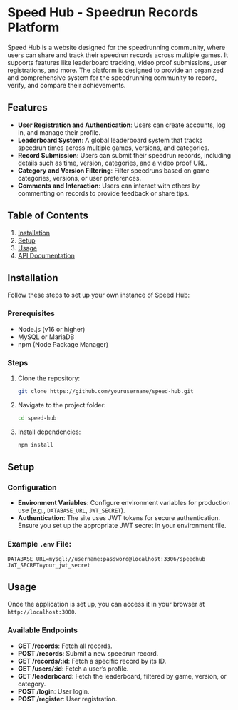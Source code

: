 
# Speed Hub - Speedrun Records Platform

Speed Hub is a website designed for the speedrunning community, where users can share and track their speedrun records across multiple games. It supports features like leaderboard tracking, video proof submissions, user registrations, and more. The platform is designed to provide an organized and comprehensive system for the speedrunning community to record, verify, and compare their achievements.

## Features

- **User Registration and Authentication**: Users can create accounts, log in, and manage their profile.
- **Leaderboard System**: A global leaderboard system that tracks speedrun times across multiple games, versions, and categories.
- **Record Submission**: Users can submit their speedrun records, including details such as time, version, categories, and a video proof URL.
- **Category and Version Filtering**: Filter speedruns based on game categories, versions, or user preferences.
- **Comments and Interaction**: Users can interact with others by commenting on records to provide feedback or share tips.

## Table of Contents

1. [Installation](#installation)
2. [Setup](#setup)
3. [Usage](#usage)
4. [API Documentation](#api-documentation)

## Installation

Follow these steps to set up your own instance of Speed Hub:

### Prerequisites

- Node.js (v16 or higher)
- MySQL or MariaDB
- npm (Node Package Manager)

### Steps

1. Clone the repository:

   ```bash
   git clone https://github.com/yourusername/speed-hub.git
   ```

2. Navigate to the project folder:

   ```bash
   cd speed-hub
   ```

3. Install dependencies:

   ```bash
   npm install
   ```

## Setup

### Configuration

- **Environment Variables**: Configure environment variables for production use (e.g., `DATABASE_URL`, `JWT_SECRET`).
- **Authentication**: The site uses JWT tokens for secure authentication. Ensure you set up the appropriate JWT secret in your environment file.
  
### Example `.env` File:

```env
DATABASE_URL=mysql://username:password@localhost:3306/speedhub
JWT_SECRET=your_jwt_secret
```

## Usage

Once the application is set up, you can access it in your browser at `http://localhost:3000`.

### Available Endpoints

- **GET /records**: Fetch all records.
- **POST /records**: Submit a new speedrun record.
- **GET /records/:id**: Fetch a specific record by its ID.
- **GET /users/:id**: Fetch a user’s profile.
- **GET /leaderboard**: Fetch the leaderboard, filtered by game, version, or category.
- **POST /login**: User login.
- **POST /register**: User registration.


